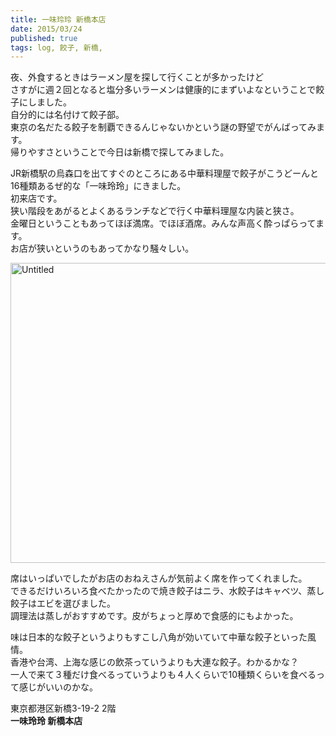 ```yaml
---
title: 一味玲玲 新橋本店
date: 2015/03/24
published: true
tags: log, 餃子, 新橋,
---
```


夜、外食するときはラーメン屋を探して行くことが多かったけど<br>
さすがに週２回となると塩分多いラーメンは健康的にまずいよなということで餃子にしました。<br>
自分的には名付けて餃子部。<br>
東京の名だたる餃子を制覇できるんじゃないかという謎の野望でがんばってみます。<br>
帰りやすさということで今日は新橋で探してみました。

JR新橋駅の烏森口を出てすぐのところにある中華料理屋で餃子がこうどーんと16種類あるぜ的な「一味玲玲」にきました。<br>
初来店です。<br>
狭い階段をあがるとよくあるランチなどで行く中華料理屋な内装と狭さ。<br>
金曜日ということもあってほぼ満席。でほぼ酒席。みんな声高く酔っぱらってます。<br>
お店が狭いというのもあってかなり騒々しい。

<a href="https://www.flickr.com/photos/shigeki_takeguchi/16730285789" title="Untitled by shigeki takeguchi, on Flickr"><img src="https://farm9.staticflickr.com/8713/16730285789_c40992a2b2_z.jpg" width="640" height="480" alt="Untitled"></a>

席はいっぱいでしたがお店のおねえさんが気前よく席を作ってくれました。<br>
できるだけいろいろ食べたかったので焼き餃子はニラ、水餃子はキャベツ、蒸し餃子はエビを選びました。<br>
調理法は蒸しがおすすめです。皮がちょっと厚めで食感的にもよかった。

味は日本的な餃子というよりもすこし八角が効いていて中華な餃子といった風情。<br>
香港や台湾、上海な感じの飲茶っていうよりも大連な餃子。わかるかな？<br>
一人で来て３種だけ食べるっていうよりも４人くらいで10種類くらいを食べるって感じがいいのかな。

東京都港区新橋3-19-2 2階<br>
**一味玲玲 新橋本店**
